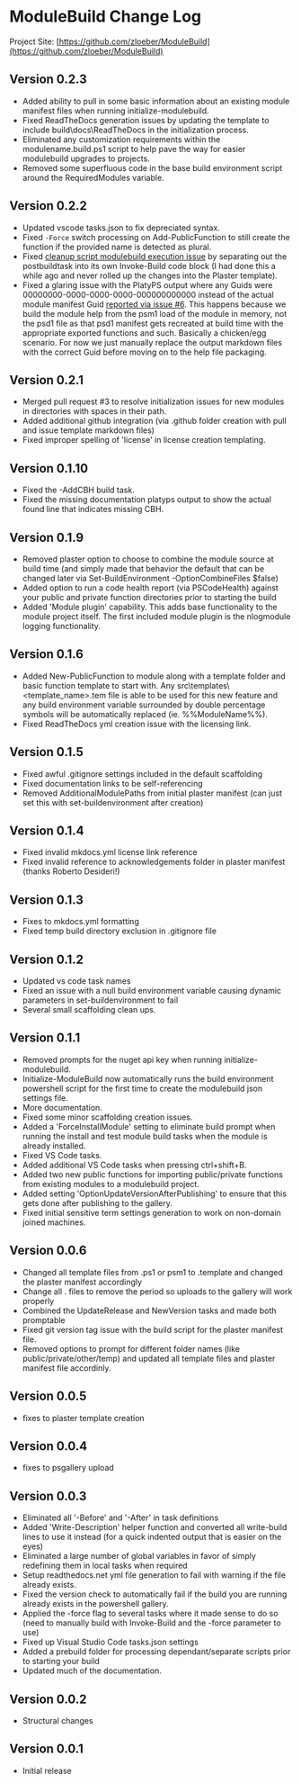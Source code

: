 # ModuleBuild Change Log

Project Site: [https://github.com/zloeber/ModuleBuild](https://github.com/zloeber/ModuleBuild)

## Version 0.2.3
- Added ability to pull in some basic information about an existing module manifest files when running initialize-modulebuild.
- Fixed ReadTheDocs generation issues by updating the template to include build\docs\ReadTheDocs in the initialization process.
- Eliminated any customization requirements within the modulename.build.ps1 script to help pave the way for easier modulebuild upgrades to projects.
- Removed some superfluous code in the base build environment script around the RequiredModules variable.
## Version 0.2.2
- Updated vscode tasks.json to fix depreciated syntax.
- Fixed `-Force` switch processing on Add-PublicFunction to still create the function if the provided name is detected as plural.
- Fixed [cleanup script modulebuild execution issue](https://github.com/zloeber/ModuleBuild/issues/5) by separating out the postbuildtask into its own Invoke-Build code block (I had done this a while ago and never rolled up the changes into the Plaster template).
- Fixed a glaring issue with the PlatyPS output where any Guids were 00000000-0000-0000-0000-000000000000 instead of the actual module manifest Guid [reported via issue #6](https://github.com/zloeber/ModuleBuild/issues/6). This happens because we build the module help from the psm1 load of the module in memory, not the psd1 file as that psd1 manifest gets recreated at build time with the appropriate exported functions and such. Basically a chicken/egg scenario. For now we just manually replace the output markdown files with the correct Guid before moving on to the help file packaging.

## Version 0.2.1
- Merged pull request #3 to resolve initialization issues for new modules in directories with spaces in their path.
- Added additional github integration (via .github folder creation with pull and issue template markdown files)
- Fixed improper spelling of 'license' in license creation templating.

## Version 0.1.10
- Fixed the -AddCBH build task.
- Fixed the missing documentation platyps output to show the actual found line that indicates missing CBH.

## Version 0.1.9
- Removed plaster option to choose to combine the module source at build time (and simply made that behavior the default that can be changed later via Set-BuildEnvironment -OptionCombineFiles $false)
- Added option to run a code health report (via PSCodeHealth) against your public and private function directories prior to starting the build
- Added 'Module plugin' capability. This adds base functionality to the module project itself. The first included module plugin is the nlogmodule logging functionality.

## Version 0.1.6
- Added New-PublicFunction to module along with a template folder and basic function template to start with. Any src\templates\\\<template_name\>.tem file is able to be used for this new feature and any build environment variable surrounded by double percentage symbols will be automatically replaced (ie. %%ModuleName%%).
- Fixed ReadTheDocs yml creation issue with the licensing link.

## Version 0.1.5
- Fixed awful .gitignore settings included in the default scaffolding
- Fixed documentation links to be self-referencing
- Removed AdditionalModulePaths from initial plaster manifest (can just set this with set-buildenvironment after creation)

## Version 0.1.4
- Fixed invalid mkdocs.yml license link reference
- Fixed invalid reference to acknowledgements folder in plaster manifest (thanks Roberto Desideri!)

## Version 0.1.3
- Fixes to mkdocs.yml formatting
- Fixed temp build directory exclusion in .gitignore file

## Version 0.1.2
- Updated vs code task names
- Fixed an issue with a null build environment variable causing dynamic parameters in set-buildenvironment to fail
- Several small scaffolding clean ups.

## Version 0.1.1
- Removed prompts for the nuget api key when running initialize-modulebuild.
- Initialize-ModuleBuild now automatically runs the build environment powershell script for the first time to create the modulebuild json settings file.
- More documentation.
- Fixed some minor scaffolding creation issues.
- Added a 'ForceInstallModule' setting to eliminate build prompt when running the install and test module build tasks when the module is already installed.
- Fixed VS Code tasks.
- Added additional VS Code tasks when pressing ctrl+shift+B.
- Added two new public functions for importing public/private functions from existing modules to a modulebuild project.
- Added setting 'OptionUpdateVersionAfterPublishing' to ensure that this gets done after publishing to the gallery.
- Fixed initial sensitive term settings generation to work on non-domain joined machines.

## Version 0.0.6
- Changed all template files from .ps1 or psm1 to .template and changed the plaster manifest accordingly
- Change all .<filename> files to remove the period so uploads to the gallery will work properly
- Combined the UpdateRelease and NewVersion tasks and made both promptable
- Fixed git version tag issue with the build script for the plaster manifest file.
- Removed options to prompt for different folder names (like public/private/other/temp) and updated all template files and plaster manifest file accordinly.

## Version 0.0.5
- fixes to plaster template creation

## Version 0.0.4
- fixes to psgallery upload

## Version 0.0.3
- Eliminated all '-Before' and '-After' in task definitions
- Added 'Write-Description' helper function and converted all write-build lines to use it instead (for a quick indented output that is easier on the eyes)
- Eliminated a large number of global variables in favor of simply redefining them in local tasks when required
- Setup readthedocs.net yml file generation to fail with warning if the file already exists.
- Fixed the version check to automatically fail if the build you are running already exists in the powershell gallery.
- Applied the -force flag to several tasks where it made sense to do so (need to manually build with Invoke-Build and the -force parameter to use)
- Fixed up Visual Studio Code tasks.json settings
- Added a prebuild folder for processing dependant/separate scripts prior to starting your build
- Updated much of the documentation.

## Version 0.0.2
- Structural changes

## Version 0.0.1
- Initial release
